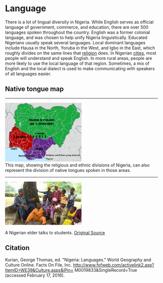 # Language

There is a lot of lingual diversity in Nigeria. While English serves as official language of government, commerce, and education, there are over 500 languages spoken throughout the country. English was a former colonial language, and was chosen to help unify Nigeria linguistically. Educated Nigerians usually speak several languages. Local dominant languages include Hausa in the North, Yoruba in the West, and Igbo in the East, which roughly divides on the same lines that [religion](religion) does. In Nigerian [cities](cities), most people will understand and speak English. In more rural areas, people are more likely to use the local language of that region. Sometimes, a mix of English and the local dialect is used to make communicating with speakers of all languages easier.

## Native tongue map
<hr />
<img src="/static/language/map.jpg" onclick="window.open('/static/language/map.jpg')" style="width:50%;height=50%"></img>
<div class="caption">This map, showing the religious and ethnic divisions of Nigeria, can also represent the division of native tongues spoken in those areas.</div>

<hr />

<img src="/static/language/talking.jpg" onclick="window.open('/static/language/talking.jpg')" onclick="window.open('http://thisisafrica.me/wp-content/uploads/sites/4/2014/12/Pa-Jimi-Solanke-1.jpg')" style="width:50%;height=50%"></img>
<div class="caption">A Nigerian elder talks to students. <a href="http://thisisafrica.me/wp-content/uploads/sites/4/2014/12/Pa-Jimi-Solanke-1.jpg">Original Source</a></div>

## Citation
Kurian, George Thomas, ed. "Nigeria: Languages." World Geography and Culture Online. Facts On File, Inc. http://www.fofweb.com/activelink2.asp?ItemID=WE39&Culture.aspx&iPin= M0019833&SingleRecord=True (accessed February 17, 2016).
